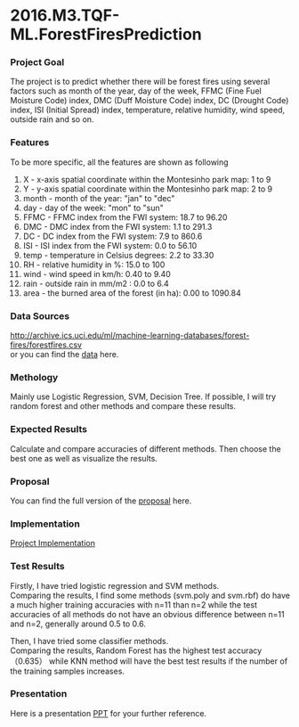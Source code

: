 # 2016.M3.TQF-ML.ForestFiresPrediction
### Project Goal
The project is to predict whether there will be forest fires using several factors such as month of the year, day of the week, FFMC (Fine Fuel Moisture Code) index, DMC (Duff Moisture Code) index, DC (Drought Code) index, ISI (Initial Spread) index, temperature, relative humidity, wind speed, outside rain and so on.

### Features
To be more specific, all the features are shown as following
   
   1. X - x-axis spatial coordinate within the Montesinho park map: 1 to 9
   2. Y - y-axis spatial coordinate within the Montesinho park map: 2 to 9
   3. month - month of the year: "jan" to "dec" 
   4. day - day of the week: "mon" to "sun"
   5. FFMC - FFMC index from the FWI system: 18.7 to 96.20
   6. DMC - DMC index from the FWI system: 1.1 to 291.3 
   7. DC - DC index from the FWI system: 7.9 to 860.6 
   8. ISI - ISI index from the FWI system: 0.0 to 56.10
   9. temp - temperature in Celsius degrees: 2.2 to 33.30
   10. RH - relative humidity in %: 15.0 to 100
   11. wind - wind speed in km/h: 0.40 to 9.40 
   12. rain - outside rain in mm/m2 : 0.0 to 6.4 
   13. area - the burned area of the forest (in ha): 0.00 to 1090.84 


### Data Sources
http://archive.ics.uci.edu/ml/machine-learning-databases/forest-fires/forestfires.csv \
or you can find the [data](forestfires.csv) here.
  
### Methology
Mainly use Logistic Regression, SVM, Decision Tree. If possible, I will try random forest and other methods and compare these results.

### Expected Results
Calculate and compare accuracies of different methods. Then choose the best one as well as visualize the results. 

### Proposal
You can find the full version of the [proposal](Project%20Proposal.pdf) here.

### Implementation
[Project Implementation](Project.ipynb)

### Test Results
Firstly, I have tried logistic regression and SVM methods. \
Comparing the results, I find some methods (svm.poly and svm.rbf) do have a much higher training accuracies with n=11 than n=2 while the test accuracies of all methods do not have an obvious difference between n=11 and n=2, generally around 0.5 to 0.6.


Then, I have tried some classifier methods.\
Comparing the results, Random Forest has the highest test accuracy（0.635） while KNN method will have the best test results if the number of the training samples increases.

### Presentation
Here is a presentation [PPT](Presentation.pdf) for your further reference.
